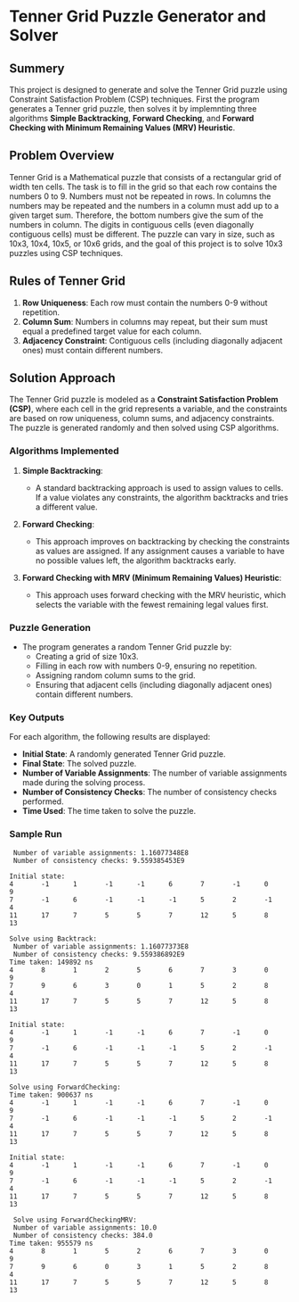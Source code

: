 # Tenner Grid Puzzle Generator and Solver

## Summery
This project is designed to generate and solve the Tenner Grid puzzle using Constraint Satisfaction Problem (CSP) techniques. 
First the program generates a Tenner grid puzzle, then solves it by implemnting three algorithms
**Simple Backtracking**, **Forward Checking**, and **Forward Checking with Minimum Remaining Values (MRV) Heuristic**. 
## Problem Overview

Tenner Grid is a Mathematical puzzle that consists of a rectangular grid of width ten
cells. The task is to fill in the grid so that each row contains the numbers 0 to 9. Numbers
must not be repeated in rows. In columns the numbers may be repeated and the numbers
in a column must add up to a given target sum. Therefore, the bottom numbers give the
sum of the numbers in column. The digits in contiguous cells (even diagonally
contiguous cells) must be different.
The puzzle can vary in size, such as 10x3, 10x4, 10x5, or 10x6 grids, and the goal of this project is to solve 10x3 puzzles using CSP techniques.

## Rules of Tenner Grid
1. **Row Uniqueness**: Each row must contain the numbers 0-9 without repetition.
2. **Column Sum**: Numbers in columns may repeat, but their sum must equal a predefined target value for each column.
3. **Adjacency Constraint**: Contiguous cells (including diagonally adjacent ones) must contain different numbers.

## Solution Approach

The Tenner Grid puzzle is modeled as a **Constraint Satisfaction Problem (CSP)**, where each cell in the grid represents a variable, and the constraints are based on row uniqueness, column sums, and adjacency constraints. The puzzle is generated randomly and then solved using CSP algorithms.

### Algorithms Implemented

1. **Simple Backtracking**:
   - A standard backtracking approach is used to assign values to cells. If a value violates any constraints, the algorithm backtracks and tries a different value.

2. **Forward Checking**:
   - This approach improves on backtracking by checking the constraints as values are assigned. If any assignment causes a variable to have no possible values left, the algorithm backtracks early.

3. **Forward Checking with MRV (Minimum Remaining Values) Heuristic**:
   - This approach uses forward checking with the MRV heuristic, which selects the variable with the fewest remaining legal values first. 

### Puzzle Generation

- The program generates a random Tenner Grid puzzle by:
  - Creating a grid of size 10x3.
  - Filling in each row with numbers 0-9, ensuring no repetition.
  - Assigning random column sums to the grid.
  - Ensuring that adjacent cells (including diagonally adjacent ones) contain different numbers.

### Key Outputs
For each algorithm, the following results are displayed:
- **Initial State**: A randomly generated Tenner Grid puzzle.
- **Final State**: The solved puzzle.
- **Number of Variable Assignments**: The number of variable assignments made during the solving process.
- **Number of Consistency Checks**: The number of consistency checks performed.
- **Time Used**: The time taken to solve the puzzle.

### Sample Run
```
 Number of variable assignments: 1.16077348E8
 Number of consistency checks: 9.559385453E9

Initial state: 
4       -1      1       -1      -1      6       7       -1      0       9
7       -1      6       -1      -1      -1      5       2       -1      4
11      17      7       5       5       7       12      5       8       13

Solve using Backtrack: 
 Number of variable assignments: 1.16077373E8
 Number of consistency checks: 9.559386892E9
Time taken: 149892 ns
4       8       1       2       5       6       7       3       0       9
7       9       6       3       0       1       5       2       8       4
11      17      7       5       5       7       12      5       8       13
```
``` 
Initial state: 
4       -1      1       -1      -1      6       7       -1      0       9
7       -1      6       -1      -1      -1      5       2       -1      4
11      17      7       5       5       7       12      5       8       13

Solve using ForwardChecking: 
Time taken: 900637 ns
4       -1      1       -1      -1      6       7       -1      0       9
7       -1      6       -1      -1      -1      5       2       -1      4
11      17      7       5       5       7       12      5       8       13
 ```
```
Initial state: 
4       -1      1       -1      -1      6       7       -1      0       9
7       -1      6       -1      -1      -1      5       2       -1      4
11      17      7       5       5       7       12      5       8       13

 Solve using ForwardCheckingMRV: 
 Number of variable assignments: 10.0
 Number of consistency checks: 384.0
Time taken: 955579 ns
4       8       1       5       2       6       7       3       0       9
7       9       6       0       3       1       5       2       8       4
11      17      7       5       5       7       12      5       8       13

```
